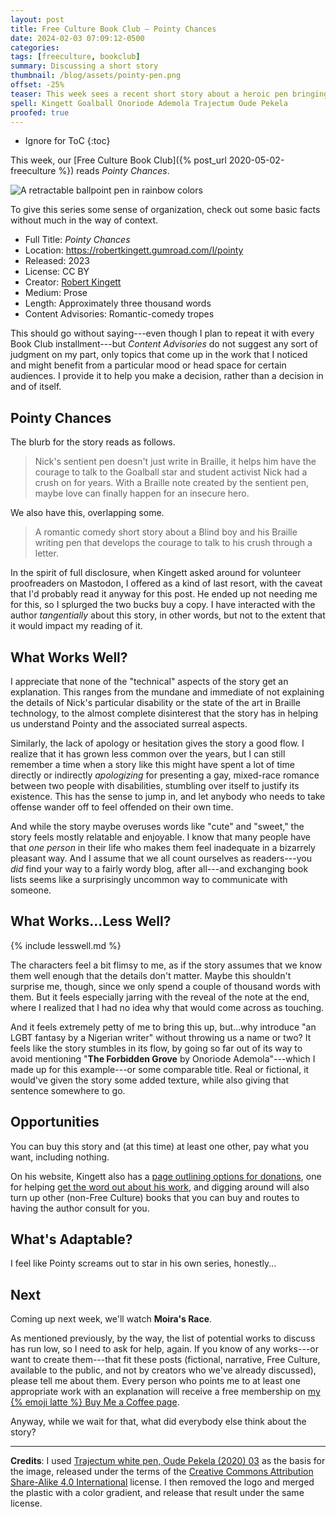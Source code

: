 ```yaml
---
layout: post
title: Free Culture Book Club — Pointy Chances
date: 2024-02-03 07:09:12-0500
categories:
tags: [freeculture, bookclub]
summary: Discussing a short story
thumbnail: /blog/assets/pointy-pen.png
offset: -25%
teaser: This week sees a recent short story about a heroic pen bringing two kids together.
spell: Kingett Goalball Onoriode Ademola Trajectum Oude Pekela
proofed: true
---
```


* Ignore for ToC
{:toc}

This week, our [Free Culture Book Club]({% post_url 2020-05-02-freeculture %}) reads *Pointy Chances*.

![A retractable ballpoint pen in rainbow colors](/blog/assets/pointy-pen.png "Probably not actually Pointy, but I couldn't find anything more appropriate...")

To give this series some sense of organization, check out some basic facts without much in the way of context.

 * Full Title:  *Pointy Chances*
 * Location:  <https://robertkingett.gumroad.com/l/pointy>
 * Released:  2023
 * License:  CC BY
 * Creator:  [Robert Kingett](https://robertkingett.com/)
 * Medium:  Prose
 * Length:  Approximately three thousand words
 * Content Advisories:  Romantic-comedy tropes

This should go without saying---even though I plan to repeat it with every Book Club installment---but *Content Advisories* do not suggest any sort of judgment on my part, only topics that come up in the work that I noticed and might benefit from a particular mood or head space for certain audiences.  I provide it to help you make a decision, rather than a decision in and of itself.

## Pointy Chances

The blurb for the story reads as follows.

 > Nick's sentient pen doesn't just write in Braille, it helps him have the courage to talk to the Goalball star and student activist Nick had a crush on for years. With a Braille note created by the sentient pen, maybe love can finally happen for an insecure hero.

We also have this, overlapping some.

 > A romantic comedy short story about a Blind boy and his Braille writing pen that develops the courage to talk to his crush through a letter.

In the spirit of full disclosure, when Kingett asked around for volunteer proofreaders on Mastodon, I offered as a kind of last resort, with the caveat that I'd probably read it anyway for this post.  He ended up not needing me for this, so I splurged the two bucks buy a copy.  I have interacted with the author *tangentially* about this story, in other words, but not to the extent that it would impact my reading of it.

## What Works Well?

I appreciate that none of the "technical" aspects of the story get an explanation.  This ranges from the mundane and immediate of not explaining the details of Nick's particular disability or the state of the art in Braille technology, to the almost complete disinterest that the story has in helping us understand Pointy and the associated surreal aspects.

Similarly, the lack of apology or hesitation gives the story a good flow.  I realize that it has grown less common over the years, but I can still remember a time when a story like this might have spent a lot of time directly or indirectly *apologizing* for presenting a gay, mixed-race romance between two people with disabilities, stumbling over itself to justify its existence.  This has the sense to jump in, and let anybody who needs to take offense wander off to feel offended on their own time.

And while the story maybe overuses words like "cute" and "sweet," the story feels mostly relatable and enjoyable.  I know that many people have that *one person* in their life who makes them feel inadequate in a bizarrely pleasant way.  And I assume that we all count ourselves as readers---you *did* find your way to a fairly wordy blog, after all---and exchanging book lists seems like a surprisingly uncommon way to communicate with someone.

## What Works...Less Well?

{% include lesswell.md %}

The characters feel a bit flimsy to me, as if the story assumes that we know them well enough that the details don't matter.  Maybe this shouldn't surprise me, though, since we only spend a couple of thousand words with them.  But it feels especially jarring with the reveal of the note at the end, where I realized that I had no idea why that would come across as touching.

And it feels extremely petty of me to bring this up, but...why introduce "an LGBT fantasy by a Nigerian writer" without throwing us a name or two?  It feels like the story stumbles in its flow, by going so far out of its way to avoid mentioning "**The Forbidden Grove** by Onoriode Ademola"---which I made up for this example---or some comparable title.  Real or fictional, it would've given the story some added texture, while also giving that sentence somewhere to go.

## Opportunities

You can buy this story and (at this time) at least one other, pay what you want, including nothing.

On his website, Kingett also has a [page outlining options for donations](https://robertkingett.com/donate/), one for helping [get the word out about his work](https://robertkingett.com/team/), and digging around will also turn up other (non-Free Culture) books that you can buy and routes to having the author consult for you.

## What's Adaptable?

I feel like Pointy screams out to star in his own series, honestly...

## Next

Coming up next week, we'll watch **Moira's Race**.

As mentioned previously, by the way, the list of potential works to discuss has run low, so I need to ask for help, again.  If you know of any works---or want to create them---that fit these posts (fictional, narrative, Free Culture, available to the public, and not by creators who we've already discussed), please tell me about them.  Every person who points me to at least one appropriate work with an explanation will receive a free membership on [my {% emoji latte %} Buy Me a Coffee page](https://buymeacoffee.com/jcolag).

Anyway, while we wait for that, what did everybody else think about the story?

* * *

**Credits**:  I used [Trajectum white pen, Oude Pekela (2020) 03](https://commons.wikimedia.org/w/index.php?curid=88548975) as the basis for the image, released under the terms of the [Creative Commons Attribution Share-Alike 4.0 International](https://creativecommons.org/licenses/by-sa/4.0/deed.en) license.  I then removed the logo and merged the plastic with a color gradient, and release that result under the same license.
